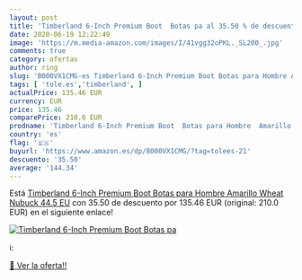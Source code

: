 ```yaml
---
layout: post
title: 'Timberland 6-Inch Premium Boot  Botas pa al 35.50 % de descuento'
date: 2020-06-19 12:22:49
image: 'https://m.media-amazon.com/images/I/41vgg32oPKL._SL200_.jpg'
comments: true
category: ofertas
author: ring
slug: 'B000VX1CMG-es Timberland 6-Inch Premium Boot Botas para Hombre Amarillo...'
tags: [ 'tole.es','timberland', ]
actualPrice: 135.46 EUR
currency: EUR
price: 135.46
comparePrice: 210.0 EUR
prodname: 'Timberland 6-Inch Premium Boot  Botas para Hombre  Amarillo  Wheat Nubuck   44.5 EU'
country: 'es'
flag: '🇪🇸'
buyurl: 'https://www.amazon.es/dp/B000VX1CMG/?tag=tolees-21'
descuento: '35.50'
average: '144.34'
---
```


Está [Timberland 6-Inch Premium Boot  Botas para Hombre  Amarillo  Wheat Nubuck   44.5 EU](https://www.amazon.es/dp/B000VX1CMG/?tag=tolees-21) con 35.50 de descuento por 135.46 EUR (original: 210.0 EUR) en el siguiente enlace!

[![Timberland 6-Inch Premium Boot  Botas pa](https://m.media-amazon.com/images/I/41vgg32oPKL._SL200_.jpg)](https://www.amazon.es/dp/B000VX1CMG/?tag=tolees-21)

ℹ️:


[🛒 Ver la oferta!!](https://www.amazon.es/dp/B000VX1CMG/?tag=tolees-21)
